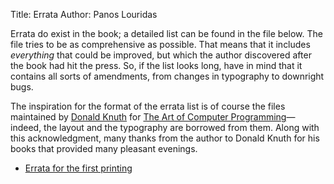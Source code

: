 Title: Errata
Author: Panos Louridas

Errata do exist in the book; a detailed list can be found in the file
below. The file tries to be as comprehensive as possible. That means
that it includes *everything* that could be improved, but which the
author discovered after the book had hit the press. So, if the list
looks long, have in mind that it contains all sorts of amendments,
from changes in typography to downright bugs.

The inspiration for the format of the errata list is of course the
files maintained by
[Donald Knuth](http://www-cs-faculty.stanford.edu/~uno/) for
[The Art of Computer Programming](http://www-cs-faculty.stanford.edu/~uno/taocp.html)&mdash;indeed,
the layout and the typography are borrowed from them. Along with this
acknowledgment, many thanks from the author to Donald Knuth for his
books that provided many pleasant evenings.

* [Errata for the first printing]({filename}/pdfs/errata.pdf)
